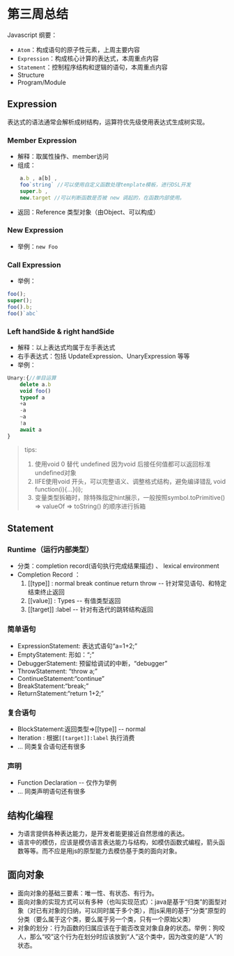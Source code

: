 # 第三周总结
Javascript 纲要：
*  `Atom`：构成语句的原子性元素，上周主要内容
*  `Expression`：构成核心计算的表达式，本周重点内容
*  `Statement`：控制程序结构和逻辑的语句，本周重点内容
*  Structure
*  Program/Module

## Expression
表达式的语法通常会解析成树结构，运算符优先级使用表达式生成树实现。
### Member Expression
* 解释：取属性操作、member访问
* 组成：
```js
    a.b , a[b] , 
    foo`string` //可以使用自定义函数处理template模板，进行DSL开发 
    super.b , 
    new.target //可以判断函数是否被 new 调起的，在函数内部使用。
```
* 返回：Reference 类型对象（由Object、可以构成）

### New Expression
*  举例：`new Foo`
### Call Expression
*  举例：
```js
foo();
super();
foo().b;
foo()`abc`
```
### Left handSide & right handSide
* 解释：以上表达式均属于左手表达式
* 右手表达式：包括 UpdateExpression、UnaryExpression 等等
* 举例：
```js
Unary:{//单目运算
    delete a.b
    void foo()
    typeof a
    +a
    -a
    ~a
    !a
    await a
}
```
>tips:
>1. 使用void 0 替代 undefined
>因为void 后接任何值都可以返回标准undefined对象
>2. IIFE使用void 开头，可以完整语义、调整格式结构，避免编译错乱
>void function(i){...}(i);
>3. 变量类型拆箱时，除特殊指定hint展示，一般按照symbol.toPrimitive() => valueOf => toString() 的顺序进行拆箱
## Statement
### Runtime（运行内部类型）
* 分类：completion record(语句执行完成结果描述) 、 lexical environment
* Completion Record ：
    1. [[type]] : normal break continue return throw -- 针对常见语句、和特定结束终止返回
    2. [[value]] : Types -- 有值类型返回
    3. [[target]] :label -- 针对有迭代的跳转结构返回

### 简单语句
* ExpressionStatement: 表达式语句“a=1+2;”
* EmptyStatement: 形如：“;”
* DebuggerStatement: 预留给调试的中断，“debugger”
* ThrowStatement: “throw a;”
* ContinueStatement:“continue”
* BreakStatement:“break;”
* ReturnStatement:“return 1+2;”

### 复合语句
* BlockStatement:返回类型=>[[type]] -- normal
* Iteration : 根据`[[target]]:label` 执行消费
* ... 同类复合语句还有很多

### 声明
* Function Declaration -- 仅作为举例
* ... 同类声明语句还有很多

## 结构化编程
* 为语言提供各种表达能力，是开发者能更接近自然思维的表达。
* 语言中的模仿，应该是模仿语言表达能力与结构，如模仿函数式编程，箭头函数等等。而不应是用js的原型能力去模仿基于类的面向对象。

## 面向对象
* 面向对象的基础三要素：唯一性、有状态、有行为。
* 面向对象的实现方式可以有多种（也叫实现范式）：java是基于“归类”的面型对象（对已有对象的归纳，可以同时属于多个类），而js采用的基于“分类”原型的分类（要么属于这个类，要么属于另一个类，只有一个原始父类）
* 对象的划分：行为函数的归属应该在于能否改变对象自身的状态。举例：狗咬人，那么“咬”这个行为在划分时应该放到“人”这个类中，因为改变的是“人”的状态。


